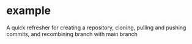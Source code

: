 # example
A quick refresher for creating a repository, cloning, pulling and pushing commits, and recombining branch with main branch
